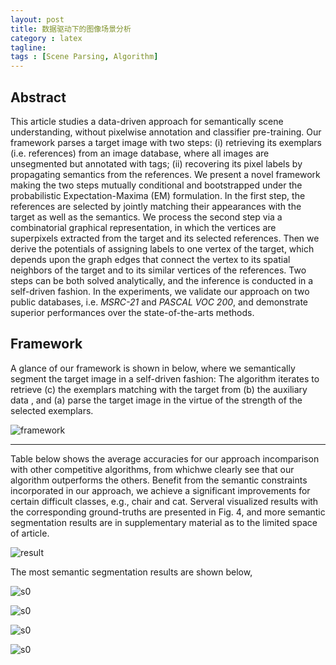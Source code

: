 ```yaml
---
layout: post
title: 数据驱动下的图像场景分析
category : latex
tagline: 
tags : [Scene Parsing, Algorithm]
---
```


Abstract
---

This article studies a data-driven approach for semantically scene understanding, without pixelwise annotation and classifier pre-training. Our framework parses a target image with two steps: (i) retrieving its exemplars (i.e. references) from an image database, where all images are unsegmented but annotated with tags; (ii) recovering its pixel labels by propagating semantics from the references. We present a novel framework making the two steps mutually conditional and bootstrapped under the probabilistic Expectation-Maxima (EM) formulation. In the first step, the references are selected by 
jointly matching their appearances with the target as well as the semantics. 
We process the second step via a combinatorial graphical representation, in which the vertices are superpixels extracted from the target and its selected references. Then we derive the potentials of assigning labels to one vertex of the target, which depends upon the graph edges that connect the vertex to its spatial neighbors of the target and to its similar vertices of the references. Two steps can be both solved analytically, and the inference is conducted in a self-driven fashion. In the experiments, we validate our approach on two public databases, i.e. *MSRC-21* and *PASCAL VOC 200*, and demonstrate superior performances over the state-of-the-arts methods.

Framework
---
A glance of our framework is shown in below, where we semantically segment the target image in a self-driven fashion: The algorithm iterates to retrieve (c) the exemplars matching with the target from (b) the auxiliary data , and (a) parse the target image in the virtue of the strength of the selected exemplars.

![framework](https://raw.githubusercontent.com/lxiongh/lxiongh.github.com/master/_posts/image/scene_parsing/framework.jpg)

-------------

Table below shows the average accuracies for our approach incomparison with other competitive algorithms, from whichwe clearly see that our algorithm outperforms the others. Benefit from the semantic constraints incorporated in our approach, we achieve a significant improvements for certain difficult classes, e.g., chair and cat. Serveral visualized results with the corresponding ground-truths are presented in Fig. 4, and more semantic segmentation results are in supplementary material as to the limited space of article. 

![result](https://raw.githubusercontent.com/lxiongh/lxiongh.github.com/master/_posts/image/scene_parsing/result.jpg)

The most semantic segmentation results are shown below,

![s0](https://raw.githubusercontent.com/lxiongh/lxiongh.github.com/master/_posts/image/scene_parsing/s0.jpg)

![s0](https://raw.githubusercontent.com/lxiongh/lxiongh.github.com/master/_posts/image/scene_parsing/s1.jpg)

![s0](https://raw.githubusercontent.com/lxiongh/lxiongh.github.com/master/_posts/image/scene_parsing/s2.jpg)

![s0](https://raw.githubusercontent.com/lxiongh/lxiongh.github.com/master/_posts/image/scene_parsing/s3.jpg)